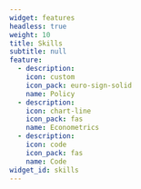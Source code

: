 ```yaml
---
widget: features
headless: true
weight: 10
title: Skills
subtitle: null
feature:
  - description: 
    icon: custom
    icon_pack: euro-sign-solid
    name: Policy
  - description: 
    icon: chart-line
    icon_pack: fas
    name: Econometrics
  - description: 
    icon: code
    icon_pack: fas
    name: Code
widget_id: skills
---
```

